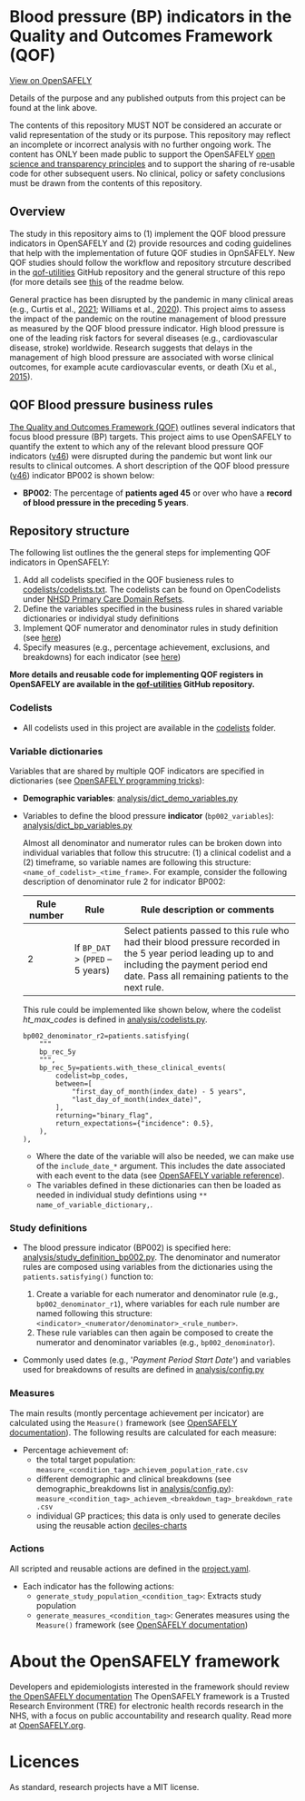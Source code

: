 # Blood pressure (BP) indicators in the Quality and Outcomes Framework (QOF)

[View on OpenSAFELY](https://jobs.opensafely.org/datalab/blood-pressure-quality-and-outcomes-framework-qof/qof-blood-pressure/)

Details of the purpose and any published outputs from this project can be found at the link above.

The contents of this repository MUST NOT be considered an accurate or valid representation of the study or its purpose. 
This repository may reflect an incomplete or incorrect analysis with no further ongoing work.
The content has ONLY been made public to support the OpenSAFELY [open science and transparency principles](https://www.opensafely.org/about/#contributing-to-best-practice-around-open-science) and to support the sharing of re-usable code for other subsequent users.
No clinical, policy or safety conclusions must be drawn from the contents of this repository.

## Overview
 
The study in this repository aims to
(1) implement the QOF blood pressure indicators in OpenSAFELY and
(2) provide resources and coding guidelines that help with the implementation of future QOF studies in OpnSAFELY.
New QOF studies should follow the workflow and repository strcuture described in the [qof-utilities](https://github.com/opensafely/qof-utilities) GitHub repository and the general structure of this repo (for more details see [this](#repository-structure) of the readme below.

General practice has been disrupted by the pandemic in many clinical areas (e.g., Curtis et al., [2021](https://bjgp.org/content/72/714/e63); Williams et al., [2020](https://www.thelancet.com/journals/lanpub/article/PIIS2468-2667(20)30201-2/fulltext)). 
This project aims to assess the impact of the pandemic on the routine management of blood pressure as measured by the QOF blood pressure indicator. 
High blood pressure is one of the leading risk factors for several diseases (e.g., cardiovascular disease, stroke) worldwide. 
Research suggests that delays in the management of high blood pressure are associated with worse clinical outcomes, for example acute cardiovascular events, or death (Xu et al., [2015](https://www.bmj.com/content/350/bmj.h158)). 

## QOF Blood pressure business rules

[The Quality and Outcomes Framework (QOF)](https://digital.nhs.uk/data-and-information/data-tools-and-services/data-services/general-practice-data-hub/quality-outcomes-framework-qof) outlines several indicators that focus blood pressure (BP) targets. 
This project aims to use OpenSAFELY to quantify the extent to which any of the relevant blood pressure QOF indicators ([v46](https://digital.nhs.uk/data-and-information/data-collections-and-data-sets/data-collections/quality-and-outcomes-framework-qof/quality-and-outcome-framework-qof-business-rules/qof-business-rules-v46.0-2021-2022-baseline-release)) were disrupted during the pandemic but wont link our results to clinical outcomes.
A short description of the QOF blood pressure ([v46](https://digital.nhs.uk/data-and-information/data-collections-and-data-sets/data-collections/quality-and-outcomes-framework-qof/quality-and-outcome-framework-qof-business-rules/qof-business-rules-v46.0-2021-2022-baseline-release)) indicator BP002 is shown below:

- **BP002**: The percentage of **patients aged 45** or over who have a **record of blood pressure in the preceding 5 years**.

## Repository structure 

The following list outlines the the general steps for implementing QOF indicators in OpenSAFELY:

1. Add all codelists specified in the QOF busieness rules to [codelists/codelists.txt](codelists/codelists.txt). 
   The codelists can be found on OpenCodelists under [NHSD Primary Care Domain Refsets](https://www.opencodelists.org/codelist/nhsd-primary-care-domain-refsets/).
2. Define the variables specified in the business rules in shared variable dictionaries or individyal study definitions
3. Implement QOF numerator and denominator rules in study definition (see [here](#study-definitions))
4. Specify measures (e.g., percentage achievement, exclusions, and breakdowns) for each indicator (see [here](#measures))

**More details and reusable code for implementing QOF registers in OpenSAFELY are available in the [qof-utilities](https://github.com/opensafely/qof-utilities) GitHub repository.**

### Codelists

- All codelists used in this project are available in the [codelists](codelists) folder.

### Variable dictionaries

Variables that are shared by multiple QOF indicators are specified in dictionaries (see [OpenSAFELY programming tricks](https://docs.opensafely.org/study-def-tricks/#sharing-common-study-definition-variables)):
- **Demographic variables**: [analysis/dict_demo_variables.py](analysis/dict_demo_variables.py)
- Variables to define the blood pressure **indicator** (`bp002_variables`): [analysis/dict_bp_variables.py](analysis/dict_bp_variables.py)

    Almost all denominator and numerator rules can be broken down into individual variables that follow this strucutre: (1) a clinical codelist and a (2) timeframe, so variable names are following this  structure: `<name_of_codelist>_<time_frame>`.
    For example, consider the following description of denominator rule 2 for indicator BP002:

    |Rule number | Rule | Rule description or comments |
    |---| ---- | ---------------------------- |
    | 2 | If `BP_DAT` > (`PPED` – 5 years) | Select patients passed to this rule who had their blood pressure recorded in the 5 year period leading up to and including the payment period end date. Pass all remaining patients to the next rule. |

    This rule could be implemented like shown below, where the codelist *ht_max_codes* is defined in [analysis/codelists.py](analysis/codelists.py).
    
    ```
    bp002_denominator_r2=patients.satisfying(
        """
        bp_rec_5y
        """,
        bp_rec_5y=patients.with_these_clinical_events(
            codelist=bp_codes,
            between=[
                "first_day_of_month(index_date) - 5 years",
                "last_day_of_month(index_date)",
            ],
            returning="binary_flag",
            return_expectations={"incidence": 0.5},
        ),
    ),
    ```

  - Where the date of the variable will also be needed, we can make use of the `include_date_*` argument. 
  This includes the date associated with each event to the data (see [OpenSAFELY variable reference](https://docs.opensafely.org/study-def-variables/)).
  - The variables defined in these dictionaries can then be loaded as needed in individual study defintions using `** name_of_variable_dictionary,`.
### Study definitions

- The blood pressure indicator (BP002) is specified here: [analysis/study_definition_bp002.py](analysis/study_definition_bp002.py).
  The denominator and numerator rules are composed using variables from the dictionaries using the `patients.satisfying()` function to:
  1. Create a variable for each numerator and denominator rule (e.g., `bp002_denominator_r1`), where variables for each rule number are named following this structure: `<indicator>_<numerator/denominator>_<rule_number>`.
  2. These rule variables can then again be composed to create the numerator and denominator variables (e.g., `bp002_denominator`).

- Commonly used dates (e.g., '*Payment Period Start Date*') and variables used for breakdowns of results are defined in [analysis/config.py](analysis/config.py)

### Measures

The main results (montly percentage achievement per incicator) are calculated using the `Measure()` framework (see [OpenSAFELY documentation](https://docs.opensafely.org/measures/)).
The following results are calculated for each measure:
- Percentage achievement of:
  - the total target population: `measure_<condition_tag>_achievem_population_rate.csv`
  - different demographic and clinical breakdowns (see demographic_breakdowns list in [analysis/config.py](analysis/config.py)): `measure_<condition_tag>_achievem_<breakdown_tag>_breakdown_rate.csv`
  - individual GP practices; this data is only used to generate deciles using the reusable action [deciles-charts](https://github.com/opensafely-actions/deciles-charts)

### Actions

All scripted and reusable actions are defined in the [project.yaml](project.yaml).

* Each indicator has the following actions:
  * `generate_study_population_<condition_tag>`: Extracts study population
  * `generate_measures_<condition_tag>`: Generates measures using the `Measure()` framework (see [OpenSAFELY documentation](https://docs.opensafely.org/measures/))

# About the OpenSAFELY framework

Developers and epidemiologists interested in the framework should review [the OpenSAFELY documentation](https://docs.opensafely.org)
The OpenSAFELY framework is a Trusted Research Environment (TRE) for electronic
health records research in the NHS, with a focus on public accountability and
research quality.
Read more at [OpenSAFELY.org](https://opensafely.org).

# Licences
As standard, research projects have a MIT license. 
